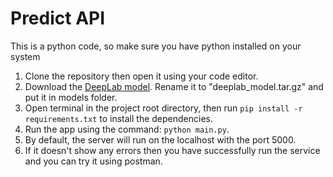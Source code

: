 <h1>Predict API</h1>

This is a python code, so make sure you have python installed on your system

  1. Clone the repository then open it using your code editor.
  2. Download the [DeepLab model](http://download.tensorflow.org/models/deeplabv3_pascal_trainval_2018_01_04.tar.gz). Rename it to "deeplab_model.tar.gz" and put it in models folder.
  3. Open terminal in the project root directory, then run `pip install -r requirements.txt` to install the dependencies.
  4. Run the app using the command: `python main.py`.
  5. By default, the server will run on the localhost with the port 5000.
  6. If it doesn't show any errors then you have successfully run the service and you can try it using postman.

